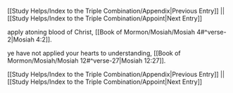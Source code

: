 [[Study Helps/Index to the Triple Combination/Appendix|Previous Entry]]  ||  [[Study Helps/Index to the Triple Combination/Appoint|Next Entry]]

 apply atoning blood of Christ, [[Book of Mormon/Mosiah/Mosiah 4#^verse-2|Mosiah 4:2]].

 ye have not applied your hearts to understanding, [[Book of Mormon/Mosiah/Mosiah 12#^verse-27|Mosiah 12:27]].

[[Study Helps/Index to the Triple Combination/Appendix|Previous Entry]]  ||  [[Study Helps/Index to the Triple Combination/Appoint|Next Entry]]